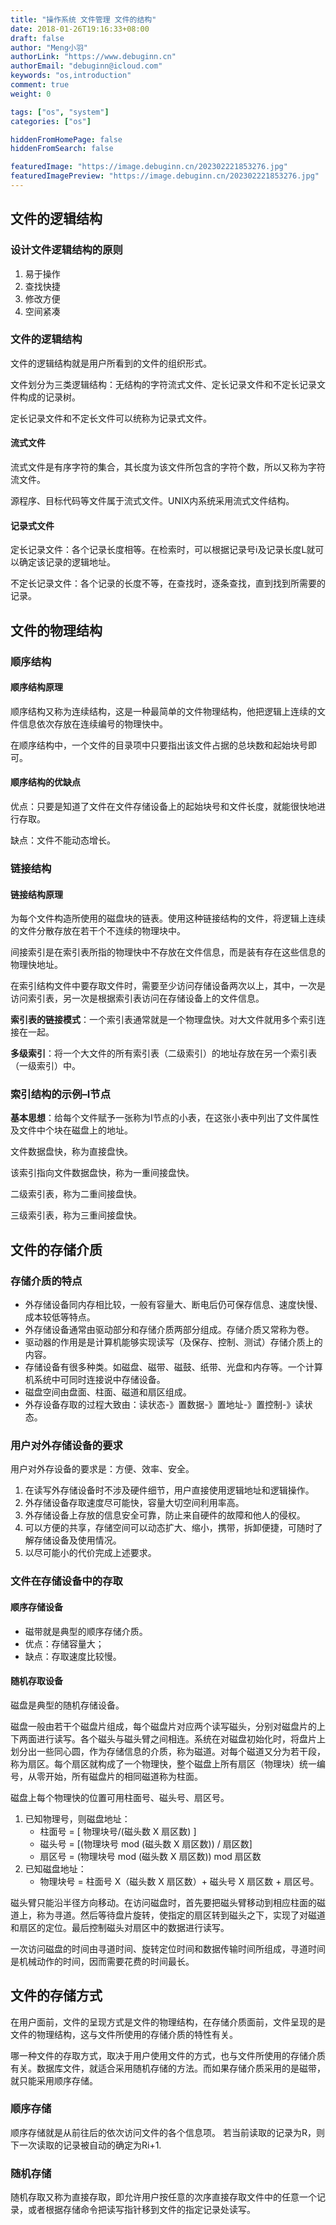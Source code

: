 ```yaml
---
title: "操作系统 文件管理 文件的结构"
date: 2018-01-26T19:16:33+08:00
draft: false
author: "Meng小羽"
authorLink: "https://www.debuginn.cn"
authorEmail: "debuginn@icloud.com"
keywords: "os,introduction"
comment: true
weight: 0

tags: ["os", "system"]
categories: ["os"]

hiddenFromHomePage: false
hiddenFromSearch: false

featuredImage: "https://image.debuginn.cn/202302221853276.jpg"
featuredImagePreview: "https://image.debuginn.cn/202302221853276.jpg"
---
```


## 文件的逻辑结构

### 设计文件逻辑结构的原则

1. 易于操作
2. 查找快捷
3. 修改方便
4. 空间紧凑

### 文件的逻辑结构

文件的逻辑结构就是用户所看到的文件的组织形式。

文件划分为三类逻辑结构：无结构的字符流式文件、定长记录文件和不定长记录文件构成的记录树。

定长记录文件和不定长文件可以统称为记录式文件。

#### 流式文件

流式文件是有序字符的集合，其长度为该文件所包含的字符个数，所以又称为字符流文件。

源程序、目标代码等文件属于流式文件。UNIX内系统采用流式文件结构。

#### 记录式文件

定长记录文件：各个记录长度相等。在检索时，可以根据记录号i及记录长度L就可以确定该记录的逻辑地址。

不定长记录文件：各个记录的长度不等，在查找时，逐条查找，直到找到所需要的记录。

## 文件的物理结构

### 顺序结构

#### 顺序结构原理

顺序结构又称为连续结构，这是一种最简单的文件物理结构，他把逻辑上连续的文件信息依次存放在连续编号的物理快中。

在顺序结构中，一个文件的目录项中只要指出该文件占据的总块数和起始块号即可。

#### 顺序结构的优缺点

优点：只要是知道了文件在文件存储设备上的起始块号和文件长度，就能很快地进行存取。

缺点：文件不能动态增长。

### 链接结构

#### 链接结构原理

为每个文件构造所使用的磁盘块的链表。使用这种链接结构的文件，将逻辑上连续的文件分散存放在若干个不连续的物理块中。

间接索引是在索引表所指的物理快中不存放在文件信息，而是装有存在这些信息的物理快地址。

在索引结构文件中要存取文件时，需要至少访问存储设备两次以上，其中，一次是访问索引表，另一次是根据索引表访问在存储设备上的文件信息。

**索引表的链接模式**：一个索引表通常就是一个物理盘快。对大文件就用多个索引连接在一起。

**多级索引**：将一个大文件的所有索引表（二级索引）的地址存放在另一个索引表（一级索引）中。

### 索引结构的示例–I节点

**基本思想**：给每个文件赋予一张称为I节点的小表，在这张小表中列出了文件属性及文件中个块在磁盘上的地址。

文件数据盘快，称为直接盘快。

该索引指向文件数据盘快，称为一重间接盘快。

二级索引表，称为二重间接盘快。

三级索引表，称为三重间接盘快。

## 文件的存储介质

### 存储介质的特点

- 外存储设备同内存相比较，一般有容量大、断电后仍可保存信息、速度快慢、成本较低等特点。
- 外存储设备通常由驱动部分和存储介质两部分组成。存储介质又常称为卷。
- 驱动器的作用是是计算机能够实现读写（及保存、控制、测试）存储介质上的内容。
- 存储设备有很多种类。如磁盘、磁带、磁鼓、纸带、光盘和内存等。一个计算机系统中可同时连接说中存储设备。
- 磁盘空间由盘面、柱面、磁道和扇区组成。
- 外存设备存取的过程大致由：读状态-》置数据-》置地址-》置控制-》读状态。

### 用户对外存储设备的要求

用户对外存设备的要求是：方便、效率、安全。

1. 在读写外存储设备时不涉及硬件细节，用户直接使用逻辑地址和逻辑操作。
2. 外存储设备存取速度尽可能快，容量大切空间利用率高。 
3. 外存储设备上存放的信息安全可靠，防止来自硬件的故障和他人的侵权。 
4. 可以方便的共享，存储空间可以动态扩大、缩小，携带，拆卸便捷，可随时了解存储设备及使用情况。 
5. 以尽可能小的代价完成上述要求。 

### 文件在存储设备中的存取

#### 顺序存储设备

- 磁带就是典型的顺序存储介质。
- 优点：存储容量大；
- 缺点：存取速度比较慢。

#### 随机存取设备

磁盘是典型的随机存储设备。

磁盘一般由若干个磁盘片组成，每个磁盘片对应两个读写磁头，分别对磁盘片的上下两面进行读写。各个磁头与磁头臂之间相连。系统在对磁盘初始化时，将盘片上划分出一些同心圆，作为存储信息的介质，称为磁道。对每个磁道又分为若干段，称为扇区。每个扇区就构成了一个物理快，整个磁盘上所有扇区（物理块）统一编号，从零开始，所有磁盘片的相同磁道称为柱面。

磁盘上每个物理快的位置可用柱面号、磁头号、扇区号。

1. 已知物理号，则磁盘地址：
   - 柱面号 = [ 物理块号/(磁头数 X 扇区数) ]
   - 磁头号 = [(物理块号 mod (磁头数 X 扇区数)) / 扇区数]
   - 扇区号 = (物理块号 mod (磁头数 X 扇区数)) mod 扇区数
2. 已知磁盘地址： 
   - 物理块号 = 柱面号  X（磁头数 X 扇区数）+ 磁头号 X 扇区数 + 扇区号。

磁头臂只能沿半径方向移动。在访问磁盘时，首先要把磁头臂移动到相应柱面的磁道上，称为寻道。然后等待盘片旋转，使指定的扇区转到磁头之下，实现了对磁道和扇区的定位。最后控制磁头对扇区中的数据进行读写。

一次访问磁盘的时间由寻道时间、旋转定位时间和数据传输时间所组成，寻道时间是机械动作的时间，因而需要花费的时间最长。

## 文件的存储方式

在用户面前，文件的呈现方式是文件的物理结构，在存储介质面前，文件呈现的是文件的物理结构，这与文件所使用的存储介质的特性有关。

哪一种文件的存取方式，取决于用户使用文件的方式，也与文件所使用的存储介质有关。数据库文件，就适合采用随机存储的方法。而如果存储介质采用的是磁带，就只能采用顺序存储。

### 顺序存储

顺序存储就是从前往后的依次访问文件的各个信息项。
若当前读取的记录为R，则下一次读取的记录被自动的确定为Ri+1.

### 随机存储

随机存取又称为直接存取，即允许用户按任意的次序直接存取文件中的任意一个记录，或者根据存储命令把读写指针移到文件的指定记录处读写。